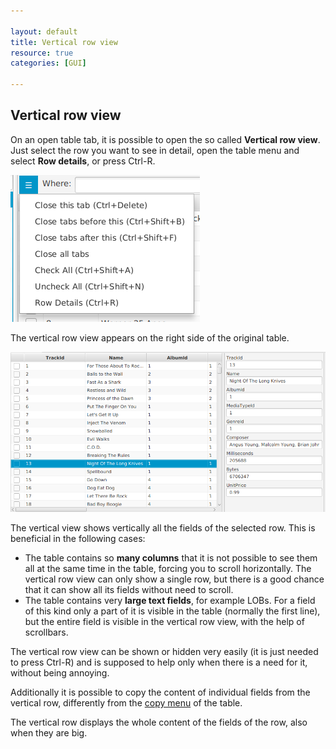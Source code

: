 ```yaml
---

layout: default
title: Vertical row view
resource: true
categories: [GUI]
 
---
```


## Vertical row view

On an open table tab, it is possible to open the so called **Vertical row view**.
Just select the row you want to see in detail, open the table menu and select **Row details**, or press Ctrl-R. 

![Table menu](images/accelerators.png)

The vertical row view appears on the right side of the original table.

![Vertical Row View](images/verticalrowview.png)

The vertical view shows vertically all the fields of the selected row. This is beneficial in the following cases:

- The table contains so **many columns** that it is not possible to see them all at the same time in the table, forcing you to scroll horizontally. The vertical row view can only show a single row, but there is a good chance that it can show all its fields without need to scroll.
- The table contains very **large text fields**, for example LOBs. For a field of this kind only a part of it is visible in the table (normally the first line),  but the entire field is visible in the vertical row view, with the help of  scrollbars. 

The vertical row view can be shown or hidden very easily (it is just needed to press Ctrl-R) and is supposed to help only when there is a need for it, without being annoying.

Additionally it is possible to copy the content of individual fields from the vertical row, differently from the [copy menu](Copy-Data) of the table.

The vertical row displays the whole content of the fields of the row, also when they are big.
